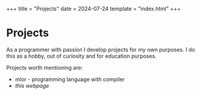 +++
title = "Projects"
date = 2024-07-24
template = "index.html"
+++

# Projects

As a programmer with passion I develop projects for my own purposes. I do this as a hobby, out of curiosity and for education purposes.

Projects worth mentioning are:
- mlor - programming language with compiler
- *this webpage*